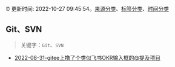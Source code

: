 :alarm_clock: 更新时间: 2022-10-27 09:45:54。[来源分类](../README.md)、[标签分类](../TAGS.md)、[时间分类](../TIMELINE.md)

## Git、SVN


> 关键字：`Git`、`SVN`



- [2022-08-31-gitee上撸了个类似飞书OKR输入框的@提及项目](https://www.zhangxinxu.com/wordpress/2022/08/gitee-feishu-okr-at-mention/) 